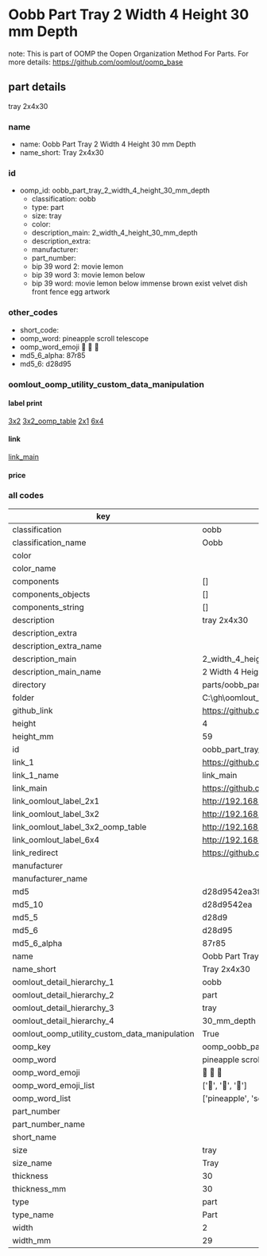 # Oobb Part Tray 2 Width 4 Height 30 mm Depth  

note: This is part of OOMP the Oopen Organization Method For Parts. For more details: https://github.com/oomlout/oomp_base

##  part details
  



tray 2x4x30



### name
* name: Oobb Part Tray 2 Width 4 Height 30 mm Depth
* name_short: Tray 2x4x30 
### id
* oomp_id: oobb_part_tray_2_width_4_height_30_mm_depth
  * classification: oobb
  * type: part
  * size: tray
  * color: 
  * description_main: 2_width_4_height_30_mm_depth
  * description_extra: 
  * manufacturer: 
  * part_number: 
  * bip 39 word 2: movie lemon
  * bip 39 word 3: movie lemon below
  * bip 39 word: movie lemon below immense brown exist velvet dish front fence egg artwork

### other_codes
* short_code: 
* oomp_word: pineapple scroll telescope
* oomp_word_emoji :pineapple: :scroll: :telescope:
* md5_6_alpha: 87r85
* md5_6: d28d95






### oomlout_oomp_utility_custom_data_manipulation
#### label print
[3x2](http://192.168.1.245:1112/?label=oomp%2087r85)
[3x2_oomp_table](http://192.168.1.108:1112/?label=oomp%2087r85)
[2x1](http://192.168.1.242:1112/?label=oomp%2087r85)
[6x4](http://192.168.1.55:1112/?label=oomp%2087r85)    

#### link

[link_main](https://github.com/oomlout/oomlout_oobb_version_4_generated_parts/tree/main/navigation_oomp/oobb/part/tray/2_width_4_height_30_mm_depth/part)                              

#### price







### all codes 
| key | value |  
| --- | --- |  
| classification | oobb |  
| classification_name | Oobb |  
| color |  |  
| color_name |  |  
| components | [] |  
| components_objects | [] |  
| components_string | [] |  
| description | tray 2x4x30 |  
| description_extra |  |  
| description_extra_name |  |  
| description_main | 2_width_4_height_30_mm_depth |  
| description_main_name | 2 Width 4 Height 30 mm Depth |  
| directory | parts/oobb_part_tray_2_width_4_height_30_mm_depth |  
| folder | C:\gh\oomlout_oobb_version_4_generated_parts\parts\oobb_part_tray_2_width_4_height_30_mm_depth |  
| github_link | https://github.com/oomlout/oomlout_oomp_part_src/tree/main/parts/oobb_part_tray_2_width_4_height_30_mm_depth |  
| height | 4 |  
| height_mm | 59 |  
| id | oobb_part_tray_2_width_4_height_30_mm_depth |  
| link_1 | https://github.com/oomlout/oomlout_oobb_version_4_generated_parts/tree/main/navigation_oomp/oobb/part/tray/2_width_4_height_30_mm_depth/part |  
| link_1_name | link_main |  
| link_main | https://github.com/oomlout/oomlout_oobb_version_4_generated_parts/tree/main/navigation_oomp/oobb/part/tray/2_width_4_height_30_mm_depth/part |  
| link_oomlout_label_2x1 | http://192.168.1.242:1112/?label=oomp%2087r85 |  
| link_oomlout_label_3x2 | http://192.168.1.245:1112/?label=oomp%2087r85 |  
| link_oomlout_label_3x2_oomp_table | http://192.168.1.108:1112/?label=oomp%2087r85 |  
| link_oomlout_label_6x4 | http://192.168.1.55:1112/?label=oomp%2087r85 |  
| link_redirect | https://github.com/oomlout/oomlout_oobb_version_4_generated_parts/tree/main/parts/oobb_tray_02_04_30 |  
| manufacturer |  |  
| manufacturer_name |  |  
| md5 | d28d9542ea3f3e413f0e8718299ff487 |  
| md5_10 | d28d9542ea |  
| md5_5 | d28d9 |  
| md5_6 | d28d95 |  
| md5_6_alpha | 87r85 |  
| name | Oobb Part Tray 2 Width 4 Height 30 mm Depth |  
| name_short | Tray 2x4x30  |  
| oomlout_detail_hierarchy_1 | oobb |  
| oomlout_detail_hierarchy_2 | part |  
| oomlout_detail_hierarchy_3 | tray |  
| oomlout_detail_hierarchy_4 | 30_mm_depth |  
| oomlout_oomp_utility_custom_data_manipulation | True |  
| oomp_key | oomp_oobb_part_tray_2_width_4_height_30_mm_depth |  
| oomp_word | pineapple scroll telescope |  
| oomp_word_emoji | :pineapple: :scroll: :telescope: |  
| oomp_word_emoji_list | [':pineapple:', ':scroll:', ':telescope:'] |  
| oomp_word_list | ['pineapple', 'scroll', 'telescope'] |  
| part_number |  |  
| part_number_name |  |  
| short_name |  |  
| size | tray |  
| size_name | Tray |  
| thickness | 30 |  
| thickness_mm | 30 |  
| type | part |  
| type_name | Part |  
| width | 2 |  
| width_mm | 29 |  
